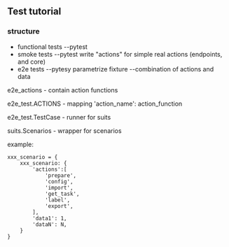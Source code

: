 
## Test tutorial


### structure

- functional tests
    --pytest
- smoke tests
    --pytest write "actions" for simple real actions (endpoints, and core)
- e2e tests
    --pytesy parametrize fixture
    --combination of actions and data


e2e_actions - contain action functions

e2e_test.ACTIONS - mapping 'action_name': action_function

e2e_test.TestCase - runner for suits

suits.Scenarios - wrapper for scenarios


example:

```
xxx_scenario = {
    xxx_scenario: {
        'actions':[
            'prepare',
            'config',
            'import',
            'get_task',
            'label',
            'export',
        ],
        'data1': 1,
        'dataN': N,
    }
}
```
